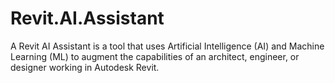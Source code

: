 # Revit.AI.Assistant
A Revit AI Assistant is a tool that uses Artificial Intelligence (AI) and Machine Learning (ML) to augment the capabilities of an architect, engineer, or designer working in Autodesk Revit.
